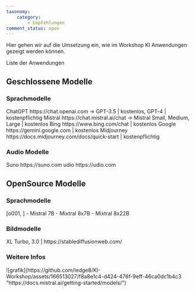 ```yaml
---
taxonomy:
    category:
        - Empfehlungen
comment_status: open          
---
```


Hier gehen wir auf die Umsetzung ein, wie im Workshop KI Anwendungen gezeigt werden können.

Liste der Anwendungen

<h2> Geschlossene Modelle </h2>
<h3> Sprachmodelle </h3>
ChatGPT https://chat.openai.com -> GPT-3.5 | kostenlos, GPT-4 | kostenpflichtig
Mistral https://chat.mistral.ai/chat -> Mistral Small, Medium, Large | kostenlos
Bing https://www.bing.com/chat | kostenlos
Google https://gemini.google.com | kostenlos 
Midjourney https://docs.midjourney.com/docs/quick-start | kostenpflichtig

<h3>Audio Modelle</h3>
Suno https://suno.com
udio https://udio.com


<h2> OpenSource Modelle </h2> 
<h3> Sprachmodelle </h3>
[o001, ]
- Mistral 7B
- Mixtral 8x7B
- Mixtral 8x22B

<h3> Bildmodelle </h3>
XL Turbo, 3.0 | https://stablediffusionweb.com/




<h3> Weitere Infos </h3>
![grafik](https://github.com/ledge8/KI-Workshop/assets/166513027/f8a8e1c4-d424-476f-9eff-46ca0dc1b4c3 "https://docs.mistral.ai/getting-started/models/")





